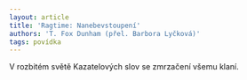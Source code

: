 ```yaml
---
layout: article
title: 'Ragtime: Nanebevstoupení'
authors: 'T. Fox Dunham (přel. Barbora Lyčková)'
tags: povídka
---
```


V rozbitém světě Kazatelových slov se zmrzačení všemu klaní.
